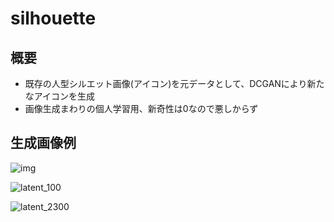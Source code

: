 # silhouette

## 概要
+ 既存の人型シルエット画像(アイコン)を元データとして、DCGANにより新たなアイコンを生成
+ 画像生成まわりの個人学習用、新奇性は0なので悪しからず

## 生成画像例
![img](https://user-images.githubusercontent.com/60384621/88583982-f785e400-d08b-11ea-9087-bf8d9a99826e.png)

![latent_100](https://user-images.githubusercontent.com/60384621/88583757-a37aff80-d08b-11ea-8c01-b92d59a8d6d1.png)

![latent_2300](https://user-images.githubusercontent.com/60384621/88584006-ffde1f00-d08b-11ea-88db-34565f10c98f.png)
